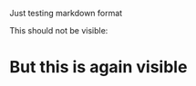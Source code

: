 Just testing markdown format

This should not be visible:
<!--
This should not be visible
-->

<!-- What happens to this text then ? -->

# But this is again visible
